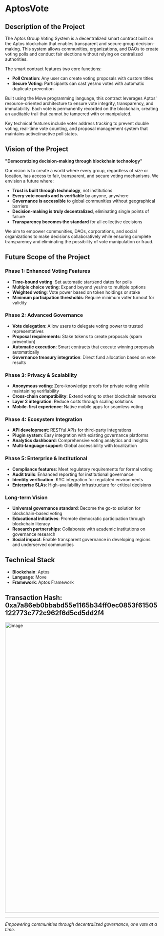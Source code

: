 # AptosVote

## Description of the Project

The Aptos Group Voting System is a decentralized smart contract built on the Aptos blockchain that enables transparent and secure group decision-making. This system allows communities, organizations, and DAOs to create voting polls and conduct fair elections without relying on centralized authorities.

The smart contract features two core functions:
- **Poll Creation**: Any user can create voting proposals with custom titles
- **Secure Voting**: Participants can cast yes/no votes with automatic duplicate prevention

Built using the Move programming language, this contract leverages Aptos' resource-oriented architecture to ensure vote integrity, transparency, and immutability. Each vote is permanently recorded on the blockchain, creating an auditable trail that cannot be tampered with or manipulated.

Key technical features include voter address tracking to prevent double voting, real-time vote counting, and proposal management system that maintains active/inactive poll states.

## Vision of the Project

**"Democratizing decision-making through blockchain technology"**

Our vision is to create a world where every group, regardless of size or location, has access to fair, transparent, and secure voting mechanisms. We envision a future where:

- **Trust is built through technology**, not institutions
- **Every vote counts and is verifiable** by anyone, anywhere
- **Governance is accessible** to global communities without geographical barriers  
- **Decision-making is truly decentralized**, eliminating single points of failure
- **Transparency becomes the standard** for all collective decisions

We aim to empower communities, DAOs, corporations, and social organizations to make decisions collaboratively while ensuring complete transparency and eliminating the possibility of vote manipulation or fraud.

## Future Scope of the Project

### Phase 1: Enhanced Voting Features
- **Time-bound voting**: Set automatic start/end dates for polls
- **Multiple choice voting**: Expand beyond yes/no to multiple options
- **Weighted voting**: Vote power based on token holdings or stake
- **Minimum participation thresholds**: Require minimum voter turnout for validity

### Phase 2: Advanced Governance
- **Vote delegation**: Allow users to delegate voting power to trusted representatives
- **Proposal requirements**: Stake tokens to create proposals (spam prevention)
- **Automatic execution**: Smart contracts that execute winning proposals automatically
- **Governance treasury integration**: Direct fund allocation based on vote results

### Phase 3: Privacy & Scalability
- **Anonymous voting**: Zero-knowledge proofs for private voting while maintaining verifiability
- **Cross-chain compatibility**: Extend voting to other blockchain networks
- **Layer 2 integration**: Reduce costs through scaling solutions
- **Mobile-first experience**: Native mobile apps for seamless voting

### Phase 4: Ecosystem Integration
- **API development**: RESTful APIs for third-party integrations
- **Plugin system**: Easy integration with existing governance platforms
- **Analytics dashboard**: Comprehensive voting analytics and insights
- **Multi-language support**: Global accessibility with localization

### Phase 5: Enterprise & Institutional
- **Compliance features**: Meet regulatory requirements for formal voting
- **Audit trails**: Enhanced reporting for institutional governance
- **Identity verification**: KYC integration for regulated environments
- **Enterprise SLAs**: High-availability infrastructure for critical decisions

### Long-term Vision
- **Universal governance standard**: Become the go-to solution for blockchain-based voting
- **Educational initiatives**: Promote democratic participation through blockchain literacy
- **Research partnerships**: Collaborate with academic institutions on governance research
- **Social impact**: Enable transparent governance in developing regions and underserved communities


## Technical Stack
- **Blockchain**: Aptos
- **Language**: Move
- **Framework**: Aptos Framework


## Transaction Hash: 0xa7a86eb0bbabd55e1165b34ff0ec0853f61505122773c772c962f6d5cd5dd2f4

<img width="1899" height="947" alt="image" src="https://github.com/user-attachments/assets/f6936778-f860-47e4-a52f-c7d6c683f8d8" />


---

*Empowering communities through decentralized governance, one vote at a time.*
